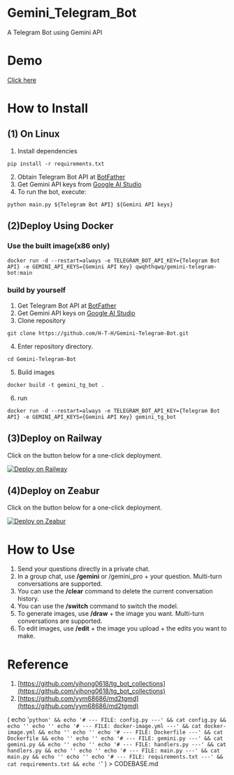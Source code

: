 # Gemini_Telegram_Bot
A Telegram Bot using Gemini API
# Demo
[Click here](https://t.me/gemini_telegram_demo_bot)

# How to Install
## (1) On Linux
1. Install dependencies
```
pip install -r requirements.txt
```
2. Obtain Telegram Bot API at [BotFather](https://t.me/BotFather)
3. Get Gemini API keys from [Google AI Studio](https://makersuite.google.com/app/apikey)
4. To run the bot, execute:
```
python main.py ${Telegram Bot API} ${Gemini API keys}
```
## (2)Deploy Using Docker
### Use the built image(x86 only)
```
docker run -d --restart=always -e TELEGRAM_BOT_API_KEY={Telegram Bot API} -e GEMINI_API_KEYS={Gemini API Key} qwqhthqwq/gemini-telegram-bot:main
```
### build by yourself
1. Get Telegram Bot API at [BotFather](https://t.me/BotFather)
2. Get Gemini API keys on [Google AI Studio](https://makersuite.google.com/app/apikey)
3. Clone repository
```
git clone https://github.com/H-T-H/Gemini-Telegram-Bot.git
```
4. Enter repository directory.
```
cd Gemini-Telegram-Bot
```
5. Build images
```
docker build -t gemini_tg_bot .
```
6. run
```
docker run -d --restart=always -e TELEGRAM_BOT_API_KEY={Telegram Bot API} -e GEMINI_API_KEYS={Gemini API Key} gemini_tg_bot
```

## (3)Deploy on Railway
Click on the button below for a one-click deployment.

[![Deploy on Railway](https://railway.app/button.svg)](https://railway.app/template/HIsbMv?referralCode=4LyW6R)

## (4)Deploy on Zeabur
Click on the button below for a one-click deployment.

[![Deploy on Zeabur](https://zeabur.com/button.svg)](https://zeabur.com/templates/V2870T)


# How to Use
1. Send your questions directly in a private chat.
2.  In a group chat, use **/gemini** or /gemini\_pro + your question. Multi-turn conversations are supported.
3. You can use the **/clear** command to delete the current conversation history.
4. You can use the **/switch** command to switch the model.
5. To generate images, use **/draw** + the image you want. Multi-turn conversations are supported.
6. To edit images, use **/edit** + the image you upload + the edits you want to make.


# Reference
1. [https://github.com/yihong0618/tg_bot_collections](https://github.com/yihong0618/tg_bot_collections)
2. [https://github.com/yym68686/md2tgmd](https://github.com/yym68686/md2tgmd)


(
echo '```python' &&
echo '# --- FILE: config.py ---' && cat config.py &&
echo ''
echo ''
echo '# --- FILE: docker-image.yml ---' && cat docker-image.yml &&
echo ''
echo ''
echo '# --- FILE: Dockerfile ---' && cat Dockerfile &&
echo ''
echo ''
echo '# --- FILE: gemini.py ---' && cat gemini.py &&
echo ''
echo ''
echo '# --- FILE: handlers.py ---' && cat handlers.py &&
echo ''
echo ''
echo '# --- FILE: main.py ---' && cat main.py &&
echo ''
echo ''
echo '# --- FILE: requirements.txt ---' && cat requirements.txt &&
echo '```'
) > CODEBASE.md

